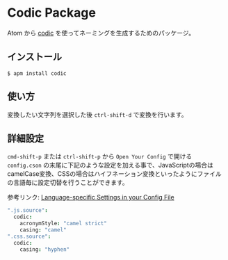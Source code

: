 # Codic Package

Atom から [codic](https://codic.jp/) を使ってネーミングを生成するためのパッケージ。

## インストール

```console
$ apm install codic
```

## 使い方

変換したい文字列を選択した後 `ctrl-shift-d` で変換を行います。

## 詳細設定

`cmd-shift-p` または `ctrl-shift-p` から `Open Your Config` で開ける `config.cson` の末尾に下記のような設定を加える事で、JavaScriptの場合はcamelCase変換、CSSの場合はハイフネーション変換といったようにファイルの言語毎に設定切替を行うことができます。

参考リンク: [Language-specific Settings in your Config File](https://atom.io/docs/latest/using-atom-basic-customization#language-specific-settings-in-your-config-file)

```cson
".js.source":
  codic:
    acronymStyle: "camel strict"
    casing: "camel"
".css.source":
  codic:
    casing: "hyphen"
```
